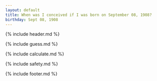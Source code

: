 ```yaml
---
layout: default
title: When was I conceived if I was born on September 08, 1908?
birthday: Sept 08, 1908
---
```


{% include header.md %}

{% include guess.md %}

{% include calculate.md %}

{% include safety.md %}

{% include footer.md %}



